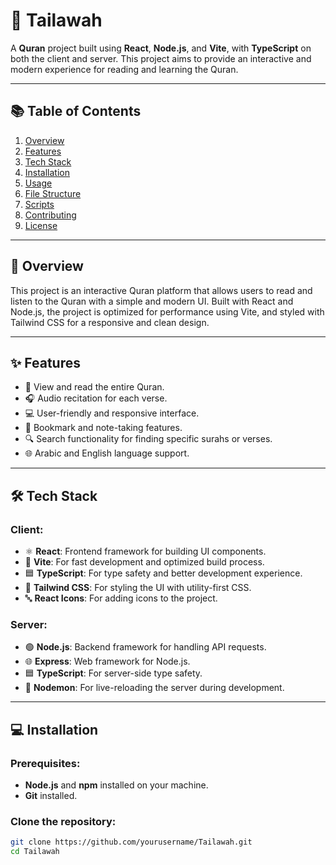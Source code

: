 # 📖 Tailawah

A **Quran** project built using **React**, **Node.js**, and **Vite**, with **TypeScript** on both the client and server. This project aims to provide an interactive and modern experience for reading and learning the Quran.

---

## 📚 Table of Contents
1. [Overview](#overview)
2. [Features](#features)
3. [Tech Stack](#tech-stack)
4. [Installation](#installation)
5. [Usage](#usage)
6. [File Structure](#file-structure)
7. [Scripts](#scripts)
8. [Contributing](#contributing)
9. [License](#license)

---

## 👀 Overview

This project is an interactive Quran platform that allows users to read and listen to the Quran with a simple and modern UI. Built with React and Node.js, the project is optimized for performance using Vite, and styled with Tailwind CSS for a responsive and clean design.

---

## ✨ Features
- 📖 View and read the entire Quran.
- 🎧 Audio recitation for each verse.
- 💻 User-friendly and responsive interface.
- 🔖 Bookmark and note-taking features.
- 🔍 Search functionality for finding specific surahs or verses.
- 🌐 Arabic and English language support.

---

## 🛠️ Tech Stack

### Client:
- ⚛️ **React**: Frontend framework for building UI components.
- 🚀 **Vite**: For fast development and optimized build process.
- 🟦 **TypeScript**: For type safety and better development experience.
- 🎨 **Tailwind CSS**: For styling the UI with utility-first CSS.
- 🔤 **React Icons**: For adding icons to the project.

### Server:
- 🟢 **Node.js**: Backend framework for handling API requests.
- 🌐 **Express**: Web framework for Node.js.
- 🟦 **TypeScript**: For server-side type safety.
- 🔁 **Nodemon**: For live-reloading the server during development.

---

## 💻 Installation

### Prerequisites:
- **Node.js** and **npm** installed on your machine.
- **Git** installed.

### Clone the repository:
```bash
git clone https://github.com/yourusername/Tailawah.git
cd Tailawah
